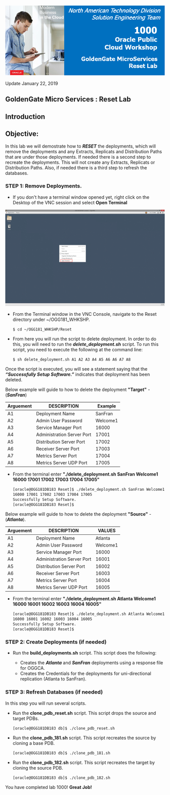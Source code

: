![](images/1000/Lab1000_image100.PNG)

Update January 22, 2019

## GoldenGate Micro Services : Reset Lab

## Introduction

## Objective:

In this lab we will demostrate how to ***RESET*** the deployments, which will remove the deployments and any Extracts, Replicats and Distribution Paths that are under those deployments.
If needed there is a second step to recreate the deployments.  This will not create any Extracts, Replicats or Distribution Paths.
Also, if needed there is a third step to refresh the databases. 

### **STEP 1**: Remove Deployments.

-	If you don't have a terminal window opened yet, right click on the Desktop of the VNC session and select **Open Terminal**

![](images/common/open_terminal.png)


-   From the Terminal window in the VNC Console, navigate to the Reset directory under ~/OGG181_WHKSHP.

        $ cd ~/OGG181_WHKSHP/Reset


-   From here you will run the script to delete deployment.  In order to do this, you will need to run the ***delete_deployment.sh*** script.  To run this script, you need to execute the following at the command line:

        $ sh delete_deployment.sh A1 A2 A3 A4 A5 A6 A6 A7 A8

Once the script is executed, you will see a statement saying that the ***“Successfully Setup Software.”*** indicates that deployment has been deleted.

Below example will guide to how to delete the deployment **"Target"** - (***SanFran***)

|    Arguement    | DESCRIPTION	       	        |       Example	      |
|-----------------|-----------------------------|---------------------|
|      A1         |Deployment Name	            |   SanFran           |
|      A2         |Admin User Password	        |   Welcome1          |
|      A3         |Service Manager Port     	|   16000             |
|      A4         |Administration Server Port	|   17001             |
|      A5         |Distribution Server Port 	|   17002             |
|      A6         |Receiver Server Port         |   17003             |
|      A7         |Metrics Server Port          |   17004             |
|      A8         |Metrics Server UDP Port      |   17005             |

-   From the terminal enter **"./delete_deployment.sh SanFran Welcome1 16000 17001 17002 17003 17004 17005"**

        [oracle@OGG181DB183 Reset]$ ./delete_deployment.sh SanFran Welcome1 16000 17001 17002 17003 17004 17005
        Successfully Setup Software.
        [oracle@OGG181DB183 Reset]$ 

Below example will guide to how to delete the deployment **"Source"** - (***Atlanta***).

|    Arguement    | DESCRIPTION	       	        |       VALUES	      |
|-----------------|-----------------------------|---------------------|
|      A1         |Deployment Name	            | 	Atlanta	          |
|      A2         |Admin User Password	        |	Welcome1          |
|      A3         |Service Manager Port     	| 	16000	          |
|      A4         |Administration Server Port	| 	16001	          |
|      A5         |Distribution Server Port 	|	16002	          |
|      A6         |Receiver Server Port         |   16003    	      |
|      A7         |Metrics Server Port          |   16004             |
|      A8         |Metrics Server UDP Port      |   16005             |

-   From the terminal enter **"./delete_deployment.sh Atlanta Welcome1 16000 16001 16002 16003 16004 16005"**

        [oracle@OGG181DB183 Reset]$ ./delete_deployment.sh Atlanta Welcome1 16000 16001 16002 16003 16004 16005
        Successfully Setup Software.
        [oracle@OGG181DB183 Reset]$ 

### **STEP 2**: Create Deployments (if needed)

-   Run the **build_deployments.sh** script.  This script does the following:

    -   Creates the ***Atlanta*** and  ***SanFran*** deployments using a response file for OGGCA.
    -   Creates the Credentials for the deployments for uni-directional replication (Atlanta to SanFran).

### **STEP 3**: Refresh Databases (if needed)

In this step you will run several scripts.

-   Run the **clone_pdb_reset.sh** script.  This script drops the source and target PDBs.

        [oracle@OGG181DB183 db]$ ./clone_pdb_reset.sh

-   Run the **clone_pdb_181.sh** script.  This script recreates the source by cloning a base PDB.

        [oracle@OGG181DB183 db]$ ./clone_pdb_181.sh

-   Run the **clone_pdb_182.sh** script.  This script recreates the target by cloning the source PDB.

        [oracle@OGG181DB183 db]$ ./clone_pdb_182.sh

You have completed lab 1000!   **Great Job!**
